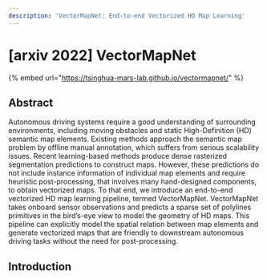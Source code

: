 ```yaml
---
description: 'VectorMapNet: End-to-end Vectorized HD Map Learning'
---
```


# \[arxiv 2022] VectorMapNet

{% embed url="https://tsinghua-mars-lab.github.io/vectormapnet/" %}

## Abstract

Autonomous driving systems require a good understanding of surrounding environments, including moving obstacles and static High-Definition (HD) semantic map elements. Existing methods approach the semantic map problem by offline manual annotation, which suffers from serious scalability issues. Recent learning-based methods produce dense rasterized segmentation predictions to construct maps. However, these predictions do not include instance information of individual map elements and require heuristic post-processing, that involves many hand-designed components, to obtain vectorized maps. To that end, we introduce an end-to-end vectorized HD map learning pipeline, termed VectorMapNet. VectorMapNet takes onboard sensor observations and predicts a sparse set of polylines primitives in the bird’s-eye view to model the geometry of HD maps. This pipeline can explicitly model the spatial relation between map elements and generate vectorized maps that are friendly to downstream autonomous driving tasks without the need for post-processing.

## Introduction

